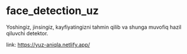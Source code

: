 # face_detection_uz
Yoshingiz, jinsingiz, kayfiyatingizni tahmin qilib va shunga muvofiq hazil qiluvchi detektor.

link: https://yuz-aniqla.netlify.app/
